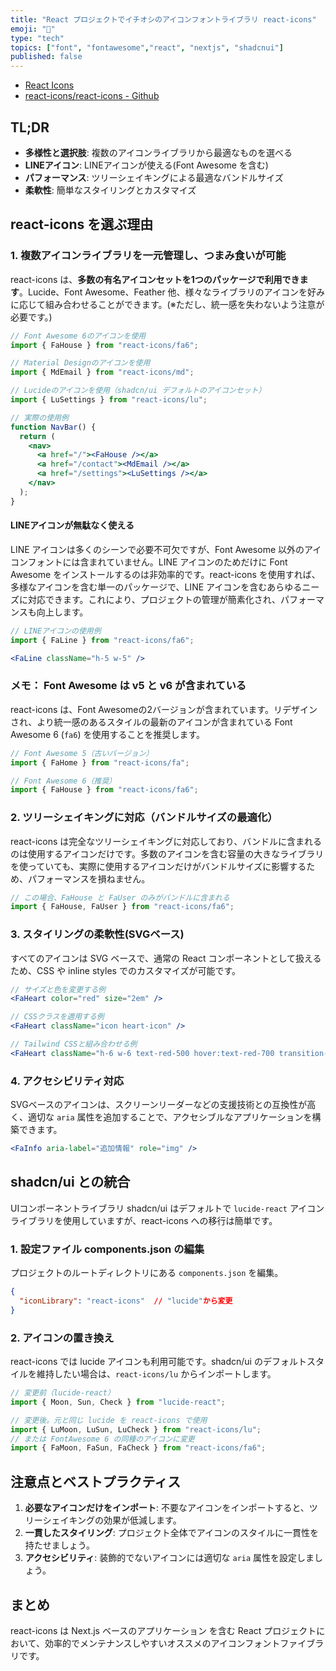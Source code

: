 ```yaml
---
title: "React プロジェクトでイチオシのアイコンフォントライブラリ react-icons"
emoji: "🐸"
type: "tech"
topics: ["font", "fontawesome","react", "nextjs", "shadcnui"]
published: false
---
```


- [React Icons](https://react-icons.github.io/react-icons/)
- [react-icons/react-icons - Github](https://github.com/react-icons/react-icons)

## TL;DR

- **多様性と選択肢**: 複数のアイコンライブラリから最適なものを選べる
- **LINEアイコン**: LINEアイコンが使える(Font Awesome を含む)
- **パフォーマンス**: ツリーシェイキングによる最適なバンドルサイズ
- **柔軟性**: 簡単なスタイリングとカスタマイズ

## react-icons を選ぶ理由

### 1. 複数アイコンライブラリを一元管理し、つまみ食いが可能

react-icons は、**多数の有名アイコンセットを1つのパッケージで利用できます**。Lucide、Font Awesome、Feather 他、様々なライブラリのアイコンを好みに応じて組み合わせることができます。(※ただし、統一感を失わないよう注意が必要です。)

```jsx
// Font Awesome 6のアイコンを使用
import { FaHouse } from "react-icons/fa6";

// Material Designのアイコンを使用
import { MdEmail } from "react-icons/md";

// Lucideのアイコンを使用（shadcn/ui デフォルトのアイコンセット）
import { LuSettings } from "react-icons/lu";

// 実際の使用例
function NavBar() {
  return (
    <nav>
      <a href="/"><FaHouse /></a>
      <a href="/contact"><MdEmail /></a>
      <a href="/settings"><LuSettings /></a>
    </nav>
  );
}
```

#### LINEアイコンが無駄なく使える

LINE アイコンは多くのシーンで必要不可欠ですが、Font Awesome 以外のアイコンフォントには含まれていません。LINE アイコンのためだけに Font Awesome をインストールするのは非効率的です。react-icons を使用すれば、多様なアイコンを含む単一のパッケージで、LINE アイコンを含むあらゆるニーズに対応できます。これにより、プロジェクトの管理が簡素化され、パフォーマンスも向上します。

```jsx
// LINEアイコンの使用例
import { FaLine } from "react-icons/fa6";

<FaLine className="h-5 w-5" />
```

### メモ： Font Awesome は v5 と v6 が含まれている

react-icons は、Font Awesomeの2バージョンが含まれています。リデザインされ、より統一感のあるスタイルの最新のアイコンが含まれている Font Awesome 6 (`fa6`) を使用することを推奨します。

```jsx
// Font Awesome 5（古いバージョン）
import { FaHome } from "react-icons/fa";

// Font Awesome 6（推奨）
import { FaHouse } from "react-icons/fa6";
```

### 2. ツリーシェイキングに対応（バンドルサイズの最適化）

react-icons は完全なツリーシェイキングに対応しており、バンドルに含まれるのは使用するアイコンだけです。多数のアイコンを含む容量の大きなライブラリを使っていても、実際に使用するアイコンだけがバンドルサイズに影響するため、パフォーマンスを損ねません。

```jsx
// この場合、FaHouse と FaUser のみがバンドルに含まれる
import { FaHouse, FaUser } from "react-icons/fa6";
```

### 3. スタイリングの柔軟性(SVGベース)

すべてのアイコンは SVG ベースで、通常の React コンポーネントとして扱えるため、CSS や inline styles でのカスタマイズが可能です。

```jsx
// サイズと色を変更する例
<FaHeart color="red" size="2em" />

// CSSクラスを適用する例
<FaHeart className="icon heart-icon" />

// Tailwind CSSと組み合わせる例
<FaHeart className="h-6 w-6 text-red-500 hover:text-red-700 transition-colors" />
```

### 4. アクセシビリティ対応

SVGベースのアイコンは、スクリーンリーダーなどの支援技術との互換性が高く、適切な `aria` 属性を追加することで、アクセシブルなアプリケーションを構築できます。

```jsx
<FaInfo aria-label="追加情報" role="img" />
```

## shadcn/ui との統合

UIコンポーネントライブラリ shadcn/ui はデフォルトで `lucide-react` アイコンライブラリを使用していますが、react-icons への移行は簡単です。

### 1. 設定ファイル components.json の編集

プロジェクトのルートディレクトリにある `components.json` を編集。

```json
{
  "iconLibrary": "react-icons"  // "lucide"から変更
}
```

### 2. アイコンの置き換え

react-icons では lucide アイコンも利用可能です。shadcn/ui のデフォルトスタイルを維持したい場合は、`react-icons/lu` からインポートします。

```jsx
// 変更前（lucide-react）
import { Moon, Sun, Check } from "lucide-react";

// 変更後。元と同じ lucide を react-icons で使用
import { LuMoon, LuSun, LuCheck } from "react-icons/lu";
// または FontAwesome 6 の同種のアイコンに変更
import { FaMoon, FaSun, FaCheck } from "react-icons/fa6";
```

## 注意点とベストプラクティス

1. **必要なアイコンだけをインポート**: 不要なアイコンをインポートすると、ツリーシェイキングの効果が低減します。
2. **一貫したスタイリング**: プロジェクト全体でアイコンのスタイルに一貫性を持たせましょう。
3. **アクセシビリティ**: 装飾的でないアイコンには適切な `aria` 属性を設定しましょう。

## まとめ

react-icons は Next.js ベースのアプリケーション を含む React プロジェクトにおいて、効率的でメンテナンスしやすいオススメのアイコンフォントファイブラリです。
